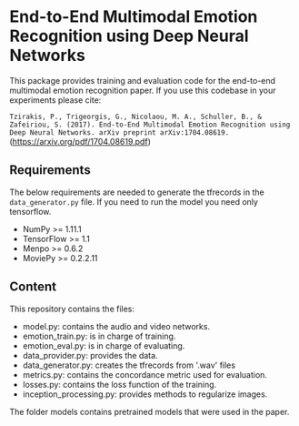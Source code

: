 # End-to-End Multimodal Emotion Recognition using Deep Neural Networks

This package provides training and evaluation code for the end-to-end multimodal emotion recognition paper. If you use this codebase in your experiments please cite:

`Tzirakis, P., Trigeorgis, G., Nicolaou, M. A., Schuller, B., & Zafeiriou, S. (2017). End-to-End Multimodal Emotion Recognition using Deep Neural Networks. arXiv preprint arXiv:1704.08619.` (https://arxiv.org/pdf/1704.08619.pdf)

## Requirements
The below requirements are needed to generate the tfrecords in the `data_generator.py` file. If you need to run the model you need only tensorflow.

  * NumPy >= 1.11.1
  * TensorFlow >= 1.1
  * Menpo >= 0.6.2
  * MoviePy >= 0.2.2.11
 
## Content
This repository contains the files:
  * model.py: contains the audio and video networks.
  * emotion_train.py: is in charge of training.
  * emotion_eval.py: is in charge of evaluating.
  * data_provider.py: provides the data.
  * data_generator.py: creates the tfrecords from '.wav' files
  * metrics.py: contains the concordance metric used for evaluation.
  * losses.py: contains the loss function of the training.
  * inception_processing.py: provides methods to regularize images. 
  
The folder models contains pretrained models that were used in the paper.
